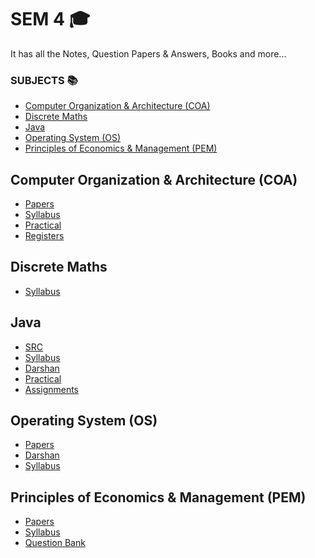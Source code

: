 # SEM 4 🎓
It has all the Notes, Question Papers & Answers, Books and more...

### SUBJECTS 📚
- [Computer Organization & Architecture (COA)](#computer-organization--architecture-coa)
- [Discrete Maths](#discrete-maths)
- [Java](#java)
- [Operating System (OS)](#operating-system-os)
- [Principles of Economics & Management (PEM)](#principles-of-economics--management-pem)

## Computer Organization & Architecture (COA)
- [Papers](https://github.com/vishwasracharya/Vishwas-BE-IT/tree/main/SEM-4/COA/GTU%20PAPERS)
- [Syllabus](https://github.com/vishwasracharya/Vishwas-BE-IT/blob/main/SEM-4/COA/3140707%20COA.pdf)
- [Practical](https://github.com/vishwasracharya/Vishwas-BE-IT/tree/main/SEM-4/COA/COA%20Practical)
- [Registers](https://github.com/vishwasracharya/Vishwas-BE-IT/tree/main/SEM-4/COA/registers)

## Discrete Maths
- [Syllabus](https://github.com/vishwasracharya/Vishwas-BE-IT/blob/main/SEM-4/Discrete%20Maths/3140708%20(Discrete%20Maths).pdf)

## Java
- [SRC](https://github.com/vishwasracharya/Vishwas-BE-IT/tree/main/SEM-4/Java/src/src)
- [Syllabus](https://github.com/vishwasracharya/Vishwas-BE-IT/blob/main/SEM-4/Java/3140705%20OOP-I.pdf)
- [Darshan](https://github.com/vishwasracharya/Vishwas-BE-IT/tree/main/SEM-4/Java/Darshan)
- [Practical](https://github.com/vishwasracharya/Vishwas-BE-IT/tree/main/SEM-4/Java/Practical)
- [Assignments](https://github.com/vishwasracharya/Vishwas-BE-IT/tree/main/SEM-4/Java/Assignments)

## Operating System (OS)
- [Papers](https://github.com/vishwasracharya/Vishwas-BE-IT/tree/main/SEM-4/OS/GTU%20PAPERS)
- [Darshan](https://github.com/vishwasracharya/Vishwas-BE-IT/tree/main/SEM-4/OS/Darshan%20Material)
- [Syllabus](https://github.com/vishwasracharya/Vishwas-BE-IT/blob/main/SEM-4/OS/3141601%20OS.pdf)

## Principles of Economics & Management (PEM)
- [Papers](https://github.com/vishwasracharya/Vishwas-BE-IT/tree/main/SEM-4/PEM/GTU%20PAPERS)
- [Syllabus](https://github.com/vishwasracharya/Vishwas-BE-IT/blob/main/SEM-4/PEM/3140709%20(Economics%20%26%20Management).pdf)
- [Question Bank](https://github.com/vishwasracharya/Vishwas-BE-IT/blob/main/SEM-4/PEM/Question%20Bank.pdf)
